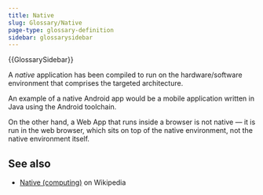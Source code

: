```yaml
---
title: Native
slug: Glossary/Native
page-type: glossary-definition
sidebar: glossarysidebar
---
```


{{GlossarySidebar}}

A _native_ application has been compiled to run on the hardware/software environment that comprises the targeted architecture.

An example of a native Android app would be a mobile application written in Java using the Android toolchain.

On the other hand, a Web App that runs inside a browser is not native — it is run in the web browser, which sits on top of the native environment, not the native environment itself.

## See also

- [Native (computing)](<https://en.wikipedia.org/wiki/Native_(computing)>) on Wikipedia
